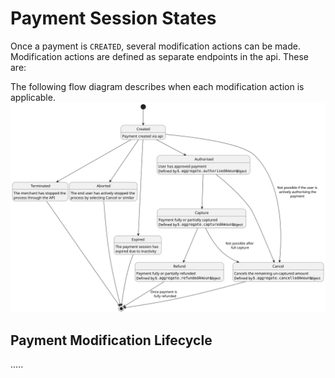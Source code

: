 <!-- START_METADATA
---
title: Payment States and Lifecycle
id: payment-states
pagination_prev: APIs/epayment-api/api-guide/getting-started
pagination_next: null
---
END_METADATA -->

# Payment Session States


Once a payment is `CREATED`, several modification actions can be made. Modification actions are defined as separate endpoints in the api. These are:

The following flow diagram describes when each modification action is applicable.
![Payment flow diagram](../../images/payment-modification.svg)

## Payment Modification Lifecycle

.....